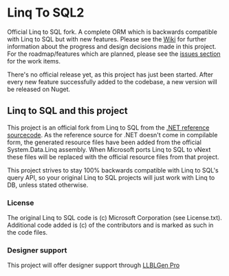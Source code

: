 Linq To SQL2
=============

Official Linq to SQL fork. A complete ORM which is backwards compatible with Linq to SQL but with new features. Please see the [Wiki](https://github.com/FransBouma/LinqToSQL2/wiki) for further information about the progress and design decisions made in this project. For the roadmap/features which are planned, please see the [issues section](https://github.com/FransBouma/LinqToSQL2/issues) for the work items. 

There's no official release yet, as this project has just been started. After every new feature successfully added to the codebase, a new version will be released on Nuget. 

## Linq to SQL and this project

This project is an official fork from Linq to SQL from the [.NET reference sourcecode](https://github.com/Microsoft/referencesource). As the reference source for .NET doesn't come in compilable form, the generated resource files have been added from the official System.Data.Linq assembly. When Microsoft ports Linq to SQL to vNext these files will be replaced with the official resource files from that project. 

This project strives to stay 100% backwards compatible with Linq to SQL's query API, so your original Linq to SQL projects will just work with Linq to DB, unless stated otherwise.

### License

The original Linq to SQL code is (c) Microsoft Corporation (see License.txt). Additional code added is (c) of the contributors and is marked as such in the code files. 

### Designer support

This project will offer designer support through [LLBLGen Pro](http://www.llblgen.com)

